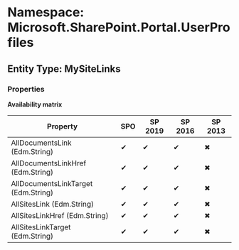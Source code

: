# Namespace: Microsoft.SharePoint.Portal.UserProfiles

## Entity Type: MySiteLinks

### Properties

**Availability matrix**

Property | SPO | SP 2019 | SP 2016 | SP 2013
----------|-----|---------|---------|--------
AllDocumentsLink (Edm.String) | ✔ | ✔ | ✔ | ✖
AllDocumentsLinkHref (Edm.String) | ✔ | ✔ | ✔ | ✖
AllDocumentsLinkTarget (Edm.String) | ✔ | ✔ | ✔ | ✖
AllSitesLink (Edm.String) | ✔ | ✔ | ✔ | ✖
AllSitesLinkHref (Edm.String) | ✔ | ✔ | ✔ | ✖
AllSitesLinkTarget (Edm.String) | ✔ | ✔ | ✔ | ✖

